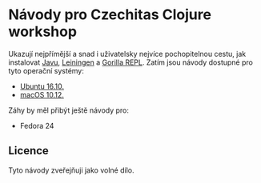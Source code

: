 # Návody pro Czechitas Clojure workshop

Ukazují nejpřímější a snad i uživatelsky nejvíce pochopitelnou cestu, jak instalovat [Javu](https://java.com), [Leiningen](https://leiningen.org) a [Gorilla REPL](http://gorilla-repl.org). Zatím jsou návody dostupné pro tyto operační systémy:

- [Ubuntu 16.10.](ubuntu.md)
- [macOS 10.12.](macos.md)

Záhy by měl přibýt ještě návody pro:

- Fedora 24


## Licence

Tyto návody zveřejňuji jako volné dílo.